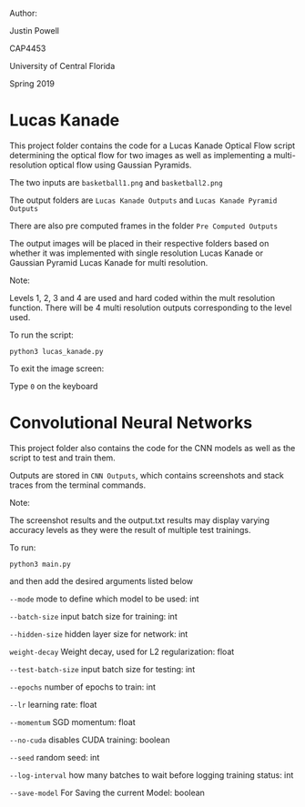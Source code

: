 Author: 

Justin Powell

CAP4453

University of Central Florida

Spring 2019

# Lucas Kanade

This project folder contains the code for a Lucas Kanade Optical Flow script determining the optical flow for two images as well as implementing a multi-resolution optical flow using Gaussian Pyramids.

The two inputs are `basketball1.png` and `basketball2.png`

The output folders are `Lucas Kanade Outputs` and `Lucas Kanade Pyramid Outputs`

There are also pre computed frames in the folder `Pre Computed Outputs`

The output images will be placed in their respective folders based on whether it was implemented with single resolution Lucas Kanade or Gaussian Pyramid Lucas Kanade for multi resolution.

Note:

Levels 1, 2, 3 and 4 are used and hard coded within the mult resolution function. There will be 4 multi resolution outputs corresponding to the level used.

To run the script:

`python3 lucas_kanade.py`

To exit the image screen:

Type `0` on the keyboard


# Convolutional Neural Networks

This project folder also contains the code for the CNN models as well as the script to test and train them.

Outputs are stored in `CNN Outputs`, which contains screenshots and stack traces from the terminal commands. 

Note:

The screenshot results and the output.txt results may display varying accuracy levels as they were the result of multiple test trainings.

To run:

`python3 main.py` 

and then add the desired arguments listed below

`--mode` mode to define which model to be used: int

`--batch-size` input batch size for training: int

`--hidden-size` hidden layer size for network: int

`weight-decay` Weight decay, used for L2 regularization: float

`--test-batch-size` input batch size for testing: int

`--epochs` number of epochs to train: int

`--lr` learning rate: float

`--momentum` SGD momentum: float

`--no-cuda` disables CUDA training: boolean

`--seed` random seed: int 

`--log-interval` how many batches to wait before logging training status: int

`--save-model` For Saving the current Model: boolean


